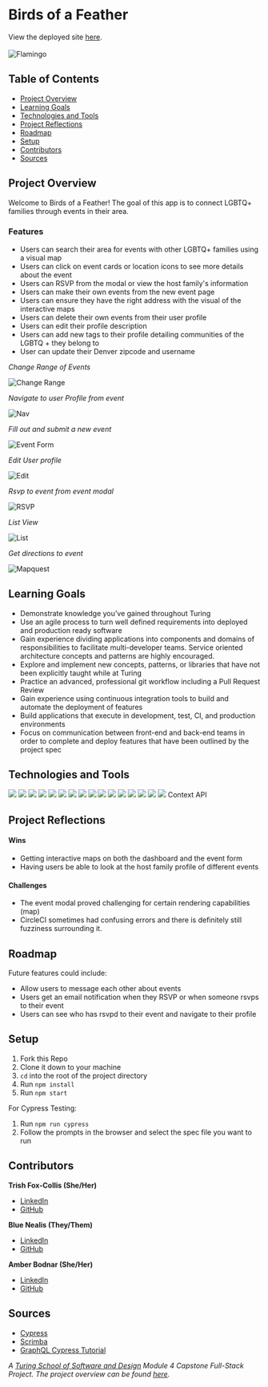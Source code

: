 # Birds of a Feather
View the deployed site [here](https://birds-ui.vercel.app/).
<br/>
<br/>
![Flamingo](src/Flamingo.png)


## Table of Contents
- [Project Overview](#project-overview)
- [Learning Goals](#learning-goals)
- [Technologies and Tools](#technologies-and-tools)
- [Project Reflections](#project-reflections)
- [Roadmap](#roadmap)
- [Setup](#setup)
- [Contributors](#contributors)
- [Sources](#sources)


## Project Overview
Welcome to Birds of a Feather! The goal of this app is to connect LGBTQ+ families through events in their area.

### Features
 - Users can search their area for events with other LGBTQ+ families using a visual map
 - Users can click on event cards or location icons to see more details about the event
 - Users can RSVP from the modal or view the host family's information
 - Users can make their own events from the new event page
 - Users can ensure they have the right address with the visual of the interactive maps
 - Users can delete their own events from their user profile
 - Users can edit their profile description
 - Users can add new tags to their profile detailing communities of the LGBTQ + they belong to
 - User can update their Denver zipcode and username

*Change Range of Events*

![Change Range](src/ExpandZipRadius.gif)

*Navigate to user Profile from event*

![Nav](src/ViewFamilyFromEvent.gif)

*Fill out and submit a new event*

![Event Form](src/CreateEvent.gif)

*Edit User profile*

![Edit](src/EditProfile.gif)

*Rsvp to event from event modal*

![RSVP](src/EventModalRSVP.gif)

*List View*

![List](src/ListViewRadius.gif)

*Get directions to event*

![Mapquest](src/Mapquest.gif)


## Learning Goals
* Demonstrate knowledge you’ve gained throughout Turing
* Use an agile process to turn well defined requirements into deployed and production ready software
* Gain experience dividing applications into components and domains of responsibilities to facilitate multi-developer teams. Service oriented architecture concepts and patterns are highly encouraged.
* Explore and implement new concepts, patterns, or libraries that have not been explicitly taught while at Turing
* Practice an advanced, professional git workflow including a Pull Request Review
* Gain experience using continuous integration tools to build and automate the deployment of features
* Build applications that execute in development, test, CI, and production environments
* Focus on communication between front-end and back-end teams in order to complete and deploy features that have been outlined by the project spec


## Technologies and Tools
<img src='https://img.shields.io/badge/JavaScript-323330?style=for-the-badge&logo=javascript&logoColor=F7DF1E'/>
<img src='https://img.shields.io/badge/React-20232A?style=for-the-badge&logo=react&logoColor=61DAFB'/>
<img src='https://img.shields.io/badge/React_Router-CA4245?style=for-the-badge&logo=react-router&logoColor=white'/>
<img src='https://img.shields.io/badge/Apollo%20GraphQL-311C87?&style=for-the-badge&logo=Apollo%20GraphQL&logoColor=white' />
<img src='https://img.shields.io/badge/GraphQl-E10098?style=for-the-badge&logo=graphql&logoColor=white'/>
<img src='https://img.shields.io/badge/circleci-343434?style=for-the-badge&logo=circleci&logoColor=white'/>
<img src='https://img.shields.io/badge/Cypress-17202C?style=for-the-badge&logo=cypress&logoColor=white'/>
<img src='https://img.shields.io/badge/Figma-F24E1E?style=for-the-badge&logo=figma&logoColor=white'/>
<img src='https://img.shields.io/badge/HTML5-E34F26?style=for-the-badge&logo=html5&logoColor=white'/>
<img src='https://img.shields.io/badge/CSS3-1572B6?style=for-the-badge&logo=css3&logoColor=white'/>
<img src='https://img.shields.io/badge/Sass-CC6699?style=for-the-badge&logo=sass&logoColor=white'/>
<img src='https://img.shields.io/badge/npm-CB3837?style=for-the-badge&logo=npm&logoColor=white'/>
<img src='https://img.shields.io/badge/Miro-F7C922?style=for-the-badge&logo=Miro&logoColor=050036'/>
<img src='https://img.shields.io/badge/Postman-FF6C37?style=for-the-badge&logo=Postman&logoColor=white'/>
<img src='https://img.shields.io/badge/Heroku-430098?style=for-the-badge&logo=heroku&logoColor=white'/>
<img src='https://img.shields.io/badge/GitHub-100000?style=for-the-badge&logo=github&logoColor=white'/>
Context API


## Project Reflections
#### Wins
* Getting interactive maps on both the dashboard and the event form
* Having users be able to look at the host family profile of different events

#### Challenges
* The event modal proved challenging for certain rendering capabilities (map)
* CircleCI sometimes had confusing errors and there is definitely still fuzziness surrounding it.


## Roadmap
Future features could include:
* Allow users to message each other about events
* Users get an email notification when they RSVP or when someone rsvps to their event
* Users can see who has rsvpd to their event and navigate to their profile


## Setup
1. Fork this Repo
2. Clone it down to your machine
3. `cd` into the root of the project directory
4. Run `npm install`
5. Run `npm start`

For Cypress Testing:
1. Run `npm run cypress`
2. Follow the prompts in the browser and select the spec file you want to run


## Contributors
**Trish Fox-Collis (She/Her)**
* [LinkedIn](https://www.linkedin.com/in/trish-fox-collis/)
* [GitHub](https://github.com/tfoxcollis)

**Blue Nealis (They/Them)**
* [LinkedIn](https://www.linkedin.com/in/blue-nealis/)
* [GitHub](https://github.com/BlueNealis)

**Amber Bodnar (She/Her)**
* [LinkedIn](https://www.linkedin.com/in/amberbodnar/)
* [GitHub](https://github.com/abodnar1)


## Sources
* [Cypress](https://docs.cypress.io/guides/overview/why-cypress)
* [Scrimba](https://scrimba.com/dashboard#overview)
* [GraphQL Cypress Tutorial](https://www.jayfreestone.com/writing/stubbing-graphql-cypress/)


*A [Turing School of Software and Design](https://turing.edu/) Module 4 Capstone Full-Stack Project. The project overview can be found [here](https://mod4.turing.edu/projects/capstone/).*
